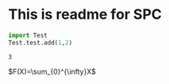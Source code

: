 # This is readme for SPC


```python
import Test
Test.test.add(1,2)
```




    3



$F(X)=\sum_{0}^{\infty}X$
